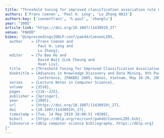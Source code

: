 ```yaml
---
title: "Threshold tuning for improved classification association rule mining"
authors: ['Frans Coenen', 'Paul H. Leng', 'Lu Zhang 0023']
authors-key: ['coenenfrans', 'h.paul', 'zhanglu']
year: "2005"
article-link: "https://doi.org/10.1007/11430919_27"
venue: "PAKDD"
bibex: "@inproceedings{DBLP:conf/pakdd/CoenenLZ05,
  author    = {Frans Coenen and
               Paul H. Leng and
               Lu Zhang},
  editor    = {Tu Bao Ho and
               David Wai{-}Lok Cheung and
               Huan Liu},
  title     = {Threshold Tuning for Improved Classification Association Rule Mining},
  booktitle = {Advances in Knowledge Discovery and Data Mining, 9th Pacific-Asia
               Conference, {PAKDD} 2005, Hanoi, Vietnam, May 18-20, 2005, Proceedings},
  series    = {Lecture Notes in Computer Science},
  volume    = {3518},
  pages     = {216--225},
  publisher = {Springer},
  year      = {2005},
  url       = {https://doi.org/10.1007/11430919\_27},
  doi       = {10.1007/11430919\_27},
  timestamp = {Tue, 14 May 2019 10:00:51 +0200},
  biburl    = {https://dblp.org/rec/conf/pakdd/CoenenLZ05.bib},
  bibsource = {dblp computer science bibliography, https://dblp.org}
}"
---
```

